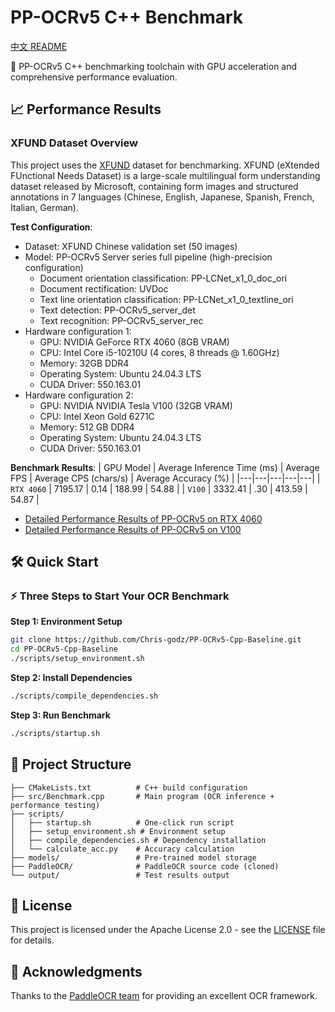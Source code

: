 # PP-OCRv5 C++ Benchmark

[中文 README](README_CN.md)

🚀 PP-OCRv5 C++ benchmarking toolchain with GPU acceleration and comprehensive performance evaluation.

## 📈 Performance Results

### XFUND Dataset Overview

This project uses the [XFUND](https://github.com/doc-analysis/XFUND) dataset for benchmarking. XFUND (eXtended FUnctional Needs Dataset) is a large-scale multilingual form understanding dataset released by Microsoft, containing form images and structured annotations in 7 languages (Chinese, English, Japanese, Spanish, French, Italian, German).

**Test Configuration**:
- Dataset: XFUND Chinese validation set (50 images)
- Model: PP-OCRv5 Server series full pipeline (high-precision configuration)
  - Document orientation classification: PP-LCNet_x1_0_doc_ori
  - Document rectification: UVDoc
  - Text line orientation classification: PP-LCNet_x1_0_textline_ori
  - Text detection: PP-OCRv5_server_det
  - Text recognition: PP-OCRv5_server_rec
- Hardware configuration 1:
  - GPU: NVIDIA GeForce RTX 4060 (8GB VRAM)
  - CPU: Intel Core i5-10210U (4 cores, 8 threads @ 1.60GHz)
  - Memory: 32GB DDR4
  - Operating System: Ubuntu 24.04.3 LTS
  - CUDA Driver: 550.163.01
- Hardware configuration 2:
  - GPU: NVIDIA NVIDIA Tesla V100 (32GB VRAM)
  - CPU: Intel Xeon Gold 6271C
  - Memory: 512 GB DDR4
  - Operating System: Ubuntu 24.04.3 LTS
  - CUDA Driver: 550.163.01

**Benchmark Results**:
| GPU Model | Average Inference Time (ms) | Average FPS | Average CPS (chars/s) | Average Accuracy (%) | 
|---|---|---|---|---|
| `RTX 4060` | 7195.17 | 0.14 | 188.99 | 54.88 |
| `V100` | 3332.41 | .30 | 413.59 | 54.87 |

- [Detailed Performance Results of PP-OCRv5 on RTX 4060](./PP-OCRv5_on_4060.md)
- [Detailed Performance Results of PP-OCRv5 on V100](./PP-OCRv5_on_V100.md)

## 🛠️ Quick Start

### ⚡ Three Steps to Start Your OCR Benchmark

**Step 1: Environment Setup**
```bash
git clone https://github.com/Chris-godz/PP-OCRv5-Cpp-Baseline.git
cd PP-OCRv5-Cpp-Baseline
./scripts/setup_environment.sh
```

**Step 2: Install Dependencies**
```bash
./scripts/compile_dependencies.sh
```

**Step 3: Run Benchmark**
```bash
./scripts/startup.sh
```

## 📁 Project Structure

```
├── CMakeLists.txt          # C++ build configuration
├── src/Benchmark.cpp       # Main program (OCR inference + performance testing)
├── scripts/
│   ├── startup.sh          # One-click run script
│   ├── setup_environment.sh # Environment setup
│   ├── compile_dependencies.sh # Dependency installation
│   └── calculate_acc.py    # Accuracy calculation
├── models/                 # Pre-trained model storage
├── PaddleOCR/              # PaddleOCR source code (cloned)
└── output/                 # Test results output
```

## 📄 License

This project is licensed under the Apache License 2.0 - see the [LICENSE](LICENSE) file for details.

## 🙏 Acknowledgments

Thanks to the [PaddleOCR team](https://github.com/PaddlePaddle/PaddleOCR) for providing an excellent OCR framework.
